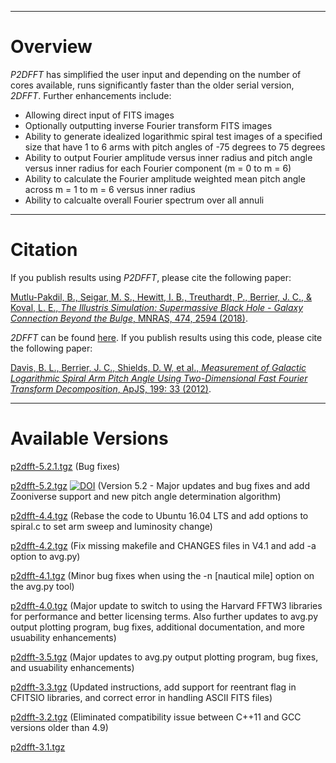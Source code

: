 ***
# Overview
_P2DFFT_ has simplified the user input and depending on the number of cores available, runs significantly faster than the older serial version, _2DFFT_. Further enhancements include:
* Allowing direct input of FITS images
* Optionally outputting inverse Fourier transform FITS images
* Ability to generate idealized logarithmic spiral test images of a specified size that have 1 to 6 arms with pitch angles of -75 degrees to 75 degrees
* Ability to output Fourier amplitude versus inner radius and pitch angle versus inner radius for each Fourier component (m = 0 to m = 6)
* Ability to calculate the Fourier amplitude weighted mean pitch angle across m = 1 to m = 6 versus inner radius
* Ability to calcualte overall Fourier spectrum over all annuli

* * *
# Citation
If you publish results using _P2DFFT_, please cite the following paper:

[Mutlu-Pakdil, B., Seigar, M. S., Hewitt, I. B., Treuthardt, P., Berrier, J. C., & Koval, L. E., _The Illustris Simulation: Supermassive Black Hole - Galaxy Connection Beyond the Bulge_, MNRAS, 474, 2594 (2018)](https://doi.org/10.1093/mnras/stx2935).

_2DFFT_ can be found [here](http://www.d.umn.edu/~msseigar/2DFFT/2DFFT.tar.gz).  If you publish results using this code, please cite the following paper:

[Davis, B. L., Berrier, J. C., Shields, D. W, et al., _Measurement of Galactic Logarithmic Spiral Arm Pitch Angle Using Two-Dimensional Fast Fourier Transform Decomposition_, ApJS, 199: 33 (2012)](http://iopscience.iop.org/0067-0049/199/2/33/).

* * *
# Available Versions

[p2dfft-5.2.1.tgz](https://github.com/treuthardt/P2DFFT/blob/master/p2dfft-5.2.1.tgz) (Bug fixes)

[p2dfft-5.2.tgz](https://github.com/treuthardt/P2DFFT/blob/master/p2dfft-5.2.tgz) [![DOI](https://zenodo.org/badge/86847725.svg)](https://zenodo.org/badge/latestdoi/86847725)
(Version 5.2 - Major updates and bug fixes and add Zooniverse support and new pitch angle determination algorithm)

[p2dfft-4.4.tgz](https://github.com/treuthardt/P2DFFT/blob/master/p2dfft-4.4.tgz) (Rebase the code to Ubuntu 16.04 LTS and add options to spiral.c to set arm sweep and luminosity change)

[p2dfft-4.2.tgz](https://github.com/treuthardt/P2DFFT/blob/master/p2dfft-4.2.tgz) (Fix missing makefile and CHANGES files in V4.1 and add -a option to avg.py)

[p2dfft-4.1.tgz](https://github.com/treuthardt/P2DFFT/blob/master/p2dfft-4.1.tgz) (Minor bug fixes when using the -n [nautical mile] option on the avg.py tool)

[p2dfft-4.0.tgz](https://github.com/treuthardt/P2DFFT/blob/master/p2dfft-4.0.tgz) (Major update to switch to using the Harvard FFTW3 libraries for performance and better licensing terms.  Also further updates to avg.py output plotting program, bug fixes, additional documentation, and more usuability enhancements)

[p2dfft-3.5.tgz](https://github.com/treuthardt/P2DFFT/blob/master/p2dfft-3.5.tgz) (Major updates to avg.py output plotting program, bug fixes, and usuability enhancements)

[p2dfft-3.3.tgz](https://github.com/treuthardt/P2DFFT/blob/master/p2dfft-3.2.tgz) (Updated instructions, add support for reentrant flag in CFITSIO libraries, and correct error in handling ASCII FITS files)

[p2dfft-3.2.tgz](https://github.com/treuthardt/P2DFFT/blob/master/p2dfft-3.2.tgz) (Eliminated compatibility issue between C++11 and GCC versions older than 4.9)

[p2dfft-3.1.tgz](https://github.com/treuthardt/P2DFFT/blob/master/p2dfft-3.1.tgz)
